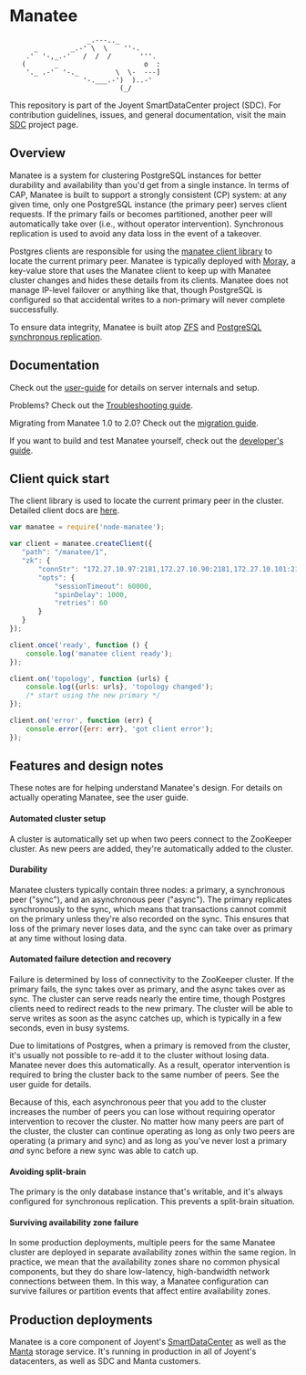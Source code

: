 <!--
    This Source Code Form is subject to the terms of the Mozilla Public
    License, v. 2.0. If a copy of the MPL was not distributed with this
    file, You can obtain one at http://mozilla.org/MPL/2.0/.
-->

<!--
    Copyright (c) 2014, Joyent, Inc.
-->

# Manatee

                       _.---.._
          _        _.-' \  \    ''-.
        .'  '-,_.-'   /  /  /       '''.
       (       _                     o  :
        '._ .-'  '-._         \  \-  ---]
                      '-.___.-')  )..-'
                               (_/

This repository is part of the Joyent SmartDataCenter project (SDC).  For
contribution guidelines, issues, and general documentation, visit the main
[SDC](http://github.com/joyent/sdc) project page.

## Overview

Manatee is a system for clustering PostgreSQL instances for better durability
and availability than you'd get from a single instance.  In terms of CAP,
Manatee is built to support a strongly consistent (CP) system: at any given
time, only one PostgreSQL instance (the primary peer) serves client requests.
If the primary fails or becomes partitioned, another peer will automatically
take over (i.e., without operator intervention).  Synchronous replication is
used to avoid any data loss in the event of a takeover.

Postgres clients are responsible for using the [manatee client
library](https://github.com/joyent/node-manatee) to locate the current primary
peer.  Manatee is typically deployed with
[Moray](https://github.com/joyent/moray), a key-value store that uses the
Manatee client to keep up with Manatee cluster changes and hides these details
from its clients.  Manatee does not manage IP-level failover or anything like
that, though PostgreSQL is configured so that accidental writes to a non-primary
will never complete successfully.

To ensure data integrity, Manatee is built atop
[ZFS](http://en.wikipedia.org/wiki/ZFS) and [PostgreSQL synchronous
replication](http://www.postgresql.org/docs/9.2/static/warm-standby.html#SYNCHRONOUS-REPLICATION).


## Documentation

Check out the [user-guide](docs/user-guide.md) for details on server internals
and setup.

Problems? Check out the [Troubleshooting guide](docs/trouble-shooting.md).

Migrating from Manatee 1.0 to 2.0?  Check out the [migration
guide](docs/migrate-1-to-2.md).

If you want to build and test Manatee yourself, check out the [developer's
guide](docs/dev-guide.md).


## Client quick start

The client library is used to locate the current primary peer in the cluster.
Detailed client docs are [here](https://github.com/joyent/node-manatee).

```javascript
var manatee = require('node-manatee');

var client = manatee.createClient({
   "path": "/manatee/1",
   "zk": {
       "connStr": "172.27.10.97:2181,172.27.10.90:2181,172.27.10.101:2181",
       "opts": {
           "sessionTimeout": 60000,
           "spinDelay": 1000,
           "retries": 60
       }
   }
});

client.once('ready', function () {
    console.log('manatee client ready');
});

client.on('topology', function (urls) {
    console.log({urls: urls}, 'topology changed');
    /* start using the new primary */
});

client.on('error', function (err) {
    console.error({err: err}, 'got client error');
});
```


## Features and design notes

These notes are for helping understand Manatee's design.  For details on
actually operating Manatee, see the user guide.

#### Automated cluster setup

A cluster is automatically set up when two peers connect to the ZooKeeper
cluster.  As new peers are added, they're automatically added to the cluster.


#### Durability

Manatee clusters typically contain three nodes: a primary, a synchronous peer
("sync"), and an asynchronous peer ("async").  The primary replicates
synchronously to the sync, which means that transactions cannot commit on the
primary unless they're also recorded on the sync.  This ensures that loss of the
primary never loses data, and the sync can take over as primary at any time
without losing data.


#### Automated failure detection and recovery

Failure is determined by loss of connectivity to the ZooKeeper cluster.  If the
primary fails, the sync takes over as primary, and the async takes over as sync.
The cluster can serve reads nearly the entire time, though Postgres clients need
to redirect reads to the new primary.  The cluster will be able to serve writes
as soon as the async catches up, which is typically in a few seconds, even in
busy systems.

Due to limitations of Postgres, when a primary is removed from the cluster, it's
usually not possible to re-add it to the cluster without losing data.  Manatee
never does this automatically.  As a result, operator intervention is required
to bring the cluster back to the same number of peers.  See the user guide for
details.

Because of this, each asynchronous peer that you add to the cluster increases
the number of peers you can lose without requiring operator intervention to
recover the cluster.  No matter how many peers are part of the cluster, the
cluster can continue operating as long as only two peers are operating (a
primary and sync) and as long as you've never lost a primary *and* sync before a
new sync was able to catch up.


#### Avoiding split-brain

The primary is the only database instance that's writable, and it's always
configured for synchronous replication.  This prevents a split-brain situation.


#### Surviving availability zone failure

In some production deployments, multiple peers for the same Manatee cluster are
deployed in separate availability zones within the same region.  In practice,
we mean that the availability zones share no common physical components, but
they do share low-latency, high-bandwidth network connections between them.  In
this way, a Manatee configuration can survive failures or partition events that
affect entire availability zones.


## Production deployments

Manatee is a core component of Joyent's
[SmartDataCenter](http://github.com/joyent/sdc) as well as the
[Manta](http://github.com/joyent/manta) storage service.  It's running in
production in all of Joyent's datacenters, as well as SDC and Manta customers.
